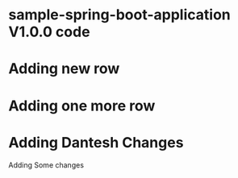 # sample-spring-boot-application V1.0.0 code 
# Adding new row
# Adding one more row
# Adding Dantesh Changes
Adding Some changes

